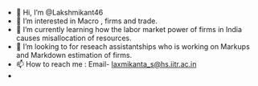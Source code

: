 - 👋 Hi, I’m @Lakshmikant46
- 👀 I’m interested in Macro , firms and trade.
- 🌱 I’m currently learning how the labor market power of firms in India causes misallocation of resources.
- 💞️ I’m looking to for reseach assistantships who is working on Markups and Markdown estimation of firms.
- 📫 How to reach me : Email- [laxmikanta_s@hs.iitr.ac.in](laxmikanta_s@hs.iitr.ac.in)
- 

<!---
Lakshmikant46/Lakshmikant46 is a ✨ special ✨ repository because its `README.md` (this file) appears on your GitHub profile.
You can click the Preview link to take a look at your changes.
--->
